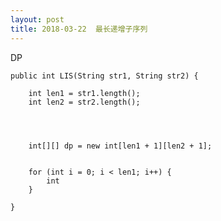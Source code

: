 ```yaml
---
layout: post
title: 2018-03-22  最长递增子序列
---
```


DP

    public int LIS(String str1, String str2) {
		
		int len1 = str1.length();
		int len2 = str2.length();
		
		
		
		
		int[][] dp = new int[len1 + 1][len2 + 1];
		
		
		for (int i = 0; i < len1; i++) {
			int 
		}
		
	}


